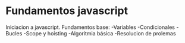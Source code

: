 # Fundamentos javascript
Iniciacion a javascript. Fundamentos base:
-Variables
-Condicionales
-Bucles
-Scope y hoisting
-Algoritmia básica
-Resolucion de prolemas